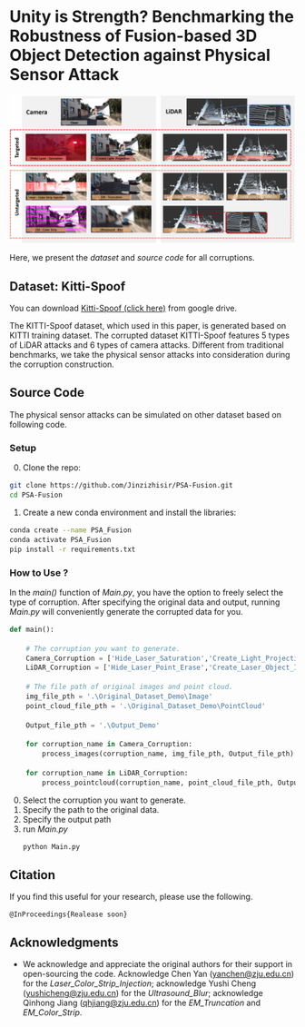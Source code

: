 # Unity is Strength? Benchmarking the Robustness of Fusion-based 3D Object Detection against Physical Sensor Attack

![alt text](./corruptions.png)

Here, we present the _dataset_ and _source code_ for all corruptions. 

## Dataset: Kitti-Spoof
You can download [Kitti-Spoof (click here)](https://drive.google.com/drive/folders/1lM__ssa1u_4X2D8tLoEHmxVQTytnwz1I?usp=sharing) from google drive.

The KITTI-Spoof dataset, which used in this paper, is generated based on KITTI training dataset. The corrupted dataset KITTI-Spoof features 5 types of LiDAR attacks and 6 types of camera attacks. Different from traditional benchmarks, we take the physical sensor attacks into consideration during the corruption construction.


## Source Code
The physical sensor attacks can be simulated on other dataset based on following code.

### Setup
0.  Clone the repo:
```bash
git clone https://github.com/Jinzizhisir/PSA-Fusion.git
cd PSA-Fusion
```

1. Create a new conda environment and install the libraries:
```bash
conda create --name PSA_Fusion
conda activate PSA_Fusion
pip install -r requirements.txt
```

### How to Use ?
In the _main()_ function of _Main.py_, you have the option to freely select the type of corruption. After specifying the original data and output, running _Main.py_ will conveniently generate the corrupted data for you.

```python
def main():

    # The corruption you want to generate.
    Camera_Corruption = ['Hide_Laser_Saturation','Create_Light_Projection','Laser_Color_Strip_Injection','EM_Truncation','EM_Color_Strip','Ultrasound_Blur']
    LiDAR_Corruption = ['Hide_Laser_Point_Erase','Create_Laser_Object_Injection','Laser_Arbitrary_Point_Injection','Laser_Background_Noise_Injection','EM_Point_Interference']

    # The file path of original images and point cloud.
    img_file_pth = '.\Original_Dataset_Demo\Image' 
    point_cloud_file_pth = '.\Original_Dataset_Demo\PointCloud'

    Output_file_pth = '.\Output_Demo'

    for corruption_name in Camera_Corruption:
        process_images(corruption_name, img_file_pth, Output_file_pth)
    
    for corruption_name in LiDAR_Corruption:
        process_pointcloud(corruption_name, point_cloud_file_pth, Output_file_pth)
```

0. Select the corruption you want to generate. 
1. Specify the path to the original data.
2. Specify the output path
3. run _Main.py_
   ```bash
   python Main.py
   ```

## Citation
If you find this useful for your research, please use the following.

```
@InProceedings{Realease soon}
```

## Acknowledgments
 - We acknowledge and appreciate the original authors for their support in open-sourcing the code. Acknowledge Chen Yan (yanchen@zju.edu.cn) for the _Laser_Color_Strip_Injection_; acknowledge Yushi Cheng (yushicheng@zju.edu.cn) for the _Ultrasound_Blur_; acknowledge Qinhong Jiang (qhjiang@zju.edu.cn) for the _EM_Truncation_ and _EM_Color_Strip_.
